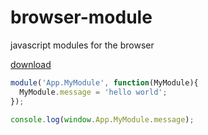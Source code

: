 # browser-module
javascript modules for the browser

[download](https://raw.githubusercontent.com/rwhitmire/browser-module/master/browser-module.js)

``` javascript
module('App.MyModule', function(MyModule){
  MyModule.message = 'hello world';
});

console.log(window.App.MyModule.message);
```
